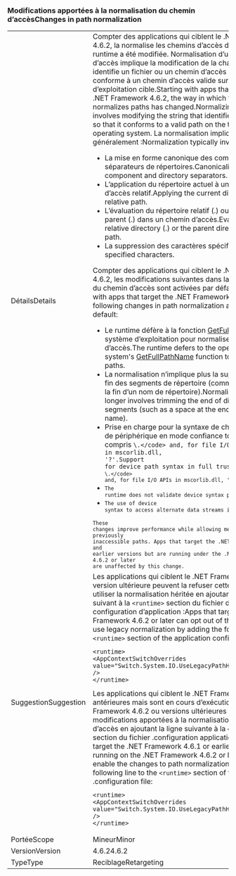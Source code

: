 ### <a name="changes-in-path-normalization"></a><span data-ttu-id="0ce9c-101">Modifications apportées à la normalisation du chemin d’accès</span><span class="sxs-lookup"><span data-stu-id="0ce9c-101">Changes in path normalization</span></span>

|   |   |
|---|---|
|<span data-ttu-id="0ce9c-102">Détails</span><span class="sxs-lookup"><span data-stu-id="0ce9c-102">Details</span></span>|<span data-ttu-id="0ce9c-103">Compter des applications qui ciblent le .NET Framework 4.6.2, la normalise les chemins d’accès dans lequel le runtime a été modifiée. Normalisation d’un chemin d’accès implique la modification de la chaîne qui identifie un fichier ou un chemin d’accès afin qu’il soit conforme à un chemin d’accès valide sur le système d’exploitation cible.</span><span class="sxs-lookup"><span data-stu-id="0ce9c-103">Starting with apps that target the .NET Framework 4.6.2, the way in which the runtime normalizes paths has changed.Normalizing a path involves modifying the string that identifies a path or file so that it conforms to a valid path on the target operating system.</span></span> <span data-ttu-id="0ce9c-104">La normalisation implique généralement :</span><span class="sxs-lookup"><span data-stu-id="0ce9c-104">Normalization typically involves:</span></span><ul><li><span data-ttu-id="0ce9c-105">La mise en forme canonique des composants et séparateurs de répertoires.</span><span class="sxs-lookup"><span data-stu-id="0ce9c-105">Canonicalizing component and directory separators.</span></span></li><li><span data-ttu-id="0ce9c-106">L’application du répertoire actuel à un chemin d’accès relatif.</span><span class="sxs-lookup"><span data-stu-id="0ce9c-106">Applying the current directory to a relative path.</span></span></li><li><span data-ttu-id="0ce9c-107">L’évaluation du répertoire relatif (.) ou le répertoire parent (.) dans un chemin d’accès.</span><span class="sxs-lookup"><span data-stu-id="0ce9c-107">Evaluating the relative directory (.) or the parent directory (..) in a path.</span></span></li><li><span data-ttu-id="0ce9c-108">La suppression des caractères spécifiés.</span><span class="sxs-lookup"><span data-stu-id="0ce9c-108">Trimming specified characters.</span></span></li></ul><span data-ttu-id="0ce9c-109">Compter des applications qui ciblent le .NET Framework 4.6.2, les modifications suivantes dans la normalisation du chemin d’accès sont activées par défaut :</span><span class="sxs-lookup"><span data-stu-id="0ce9c-109">Starting with apps that target the .NET Framework 4.6.2, the following changes in path normalization are enabled by default:</span></span><ul><li><span data-ttu-id="0ce9c-110">Le runtime défère à la fonction [GetFullPathName](https://msdn.microsoft.com/library/windows/desktop/aa364963(v=vs.85).aspx) du système d’exploitation pour normaliser les chemins d’accès.</span><span class="sxs-lookup"><span data-stu-id="0ce9c-110">The runtime defers to the operating system's [GetFullPathName](https://msdn.microsoft.com/library/windows/desktop/aa364963(v=vs.85).aspx) function to normalize paths.</span></span></li><li><span data-ttu-id="0ce9c-111">La normalisation n’implique plus la suppression de la fin des segments de répertoire (comme un espace à la fin d’un nom de répertoire).</span><span class="sxs-lookup"><span data-stu-id="0ce9c-111">Normalization no longer involves trimming the end of directory segments (such as a space at the end of a directory name).</span></span></li><li><span data-ttu-id="0ce9c-112">Prise en charge pour la syntaxe de chemin d’accès de périphérique en mode confiance totale, y compris <code>\\.\</code> and, for file I/O APIs in mscorlib.dll, '\?'.</span><span class="sxs-lookup"><span data-stu-id="0ce9c-112">Support for device path syntax in full trust, including <code>\\.\</code> and, for file I/O APIs in mscorlib.dll, '\?'.</span></span></li><li>The runtime does not validate device syntax paths.</li><li>The use of device syntax to access alternate data streams is supported.</li></ul>These changes improve performance while allowing methods to access previously inaccessible paths. Apps that target the .NET Framework 4.6.1 and earlier versions but are running under the .NET Framework 4.6.2 or later are unaffected by this change.|
|<span data-ttu-id="0ce9c-113">Suggestion</span><span class="sxs-lookup"><span data-stu-id="0ce9c-113">Suggestion</span></span>|<span data-ttu-id="0ce9c-114">Les applications qui ciblent le .NET Framework 4.6.2 ou version ultérieure peuvent la refuser cette modifier et utiliser la normalisation héritée en ajoutant le code suivant à la <code>&lt;runtime&gt;</code> section du fichier de configuration d’application :</span><span class="sxs-lookup"><span data-stu-id="0ce9c-114">Apps that target the .NET Framework 4.6.2 or later can opt out of this change and use legacy normalization by adding the following to the <code>&lt;runtime&gt;</code> section of the application configuration file:</span></span><pre><code class="language-xml">&lt;runtime&gt;&#13;&#10;&lt;AppContextSwitchOverrides value=&quot;Switch.System.IO.UseLegacyPathHandling=true&quot; /&gt;&#13;&#10;&lt;/runtime&gt;&#13;&#10;</code></pre><span data-ttu-id="0ce9c-115">Les applications qui ciblent le .NET Framework 4.6.1 ou antérieures mais sont en cours d’exécution sur le .NET Framework 4.6.2 ou versions ultérieures permettent les modifications apportées à la normalisation du chemin d’accès en ajoutant la ligne suivante à la <code>&lt;runtime&gt;</code> section du fichier .configuration application :</span><span class="sxs-lookup"><span data-stu-id="0ce9c-115">Apps that target the .NET Framework 4.6.1 or earlier but are running on the .NET Framework 4.6.2 or later can enable the changes to path normalization by adding the following line to the <code>&lt;runtime&gt;</code> section of the application .configuration file:</span></span><pre><code class="language-xml">&lt;runtime&gt;&#13;&#10;&lt;AppContextSwitchOverrides value=&quot;Switch.System.IO.UseLegacyPathHandling=false&quot; /&gt;&#13;&#10;&lt;/runtime&gt;&#13;&#10;</code></pre>|
|<span data-ttu-id="0ce9c-116">Portée</span><span class="sxs-lookup"><span data-stu-id="0ce9c-116">Scope</span></span>|<span data-ttu-id="0ce9c-117">Mineur</span><span class="sxs-lookup"><span data-stu-id="0ce9c-117">Minor</span></span>|
|<span data-ttu-id="0ce9c-118">Version</span><span class="sxs-lookup"><span data-stu-id="0ce9c-118">Version</span></span>|<span data-ttu-id="0ce9c-119">4.6.2</span><span class="sxs-lookup"><span data-stu-id="0ce9c-119">4.6.2</span></span>|
|<span data-ttu-id="0ce9c-120">Type</span><span class="sxs-lookup"><span data-stu-id="0ce9c-120">Type</span></span>|<span data-ttu-id="0ce9c-121">Reciblage</span><span class="sxs-lookup"><span data-stu-id="0ce9c-121">Retargeting</span></span>|

